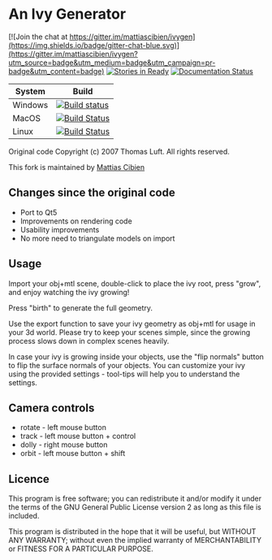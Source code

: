 # An Ivy Generator 

[![Join the chat at https://gitter.im/mattiascibien/ivygen](https://img.shields.io/badge/gitter-chat-blue.svg)](https://gitter.im/mattiascibien/ivygen?utm_source=badge&utm_medium=badge&utm_campaign=pr-badge&utm_content=badge)
[![Stories in Ready](https://badge.waffle.io/mattiascibien/ivygen.png?label=ready&title=Ready)](http://waffle.io/mattiascibien/ivygen)
[![Documentation Status](https://readthedocs.org/projects/ivygen/badge/?version=develop)](http://ivygen.readthedocs.org/en/develop/?badge=develop)

| System        | Build         |
| ------------- | ------------- |
| Windows       | [![Build status](https://ci.appveyor.com/api/projects/status/y2rpe8f1fc8s4reh?svg=true)](https://ci.appveyor.com/project/mattiascibien/ivygen) |
| MacOS | [![Build Status](https://travis-ci.org/mattiascibien/ivygen.svg?branch=develop)](https://travis-ci.org/mattiascibien/ivygen) |
| Linux | [![Build Status](https://semaphoreci.com/api/v1/projects/5d3570fe-20ad-4824-a533-96f1d9739658/607580/shields_badge.svg)](https://semaphoreci.com/jdbastardy/ivygen) |

Original code Copyright (c) 2007 Thomas Luft. All rights reserved.

This fork is maintained by [Mattias Cibien](http://mattiascibien.net)

## Changes since the original code

 - Port to Qt5
 - Improvements on rendering code
 - Usability improvements
 - No more need to triangulate models on import

## Usage

Import your obj+mtl scene, double-click to place the ivy root,
press "grow", and enjoy watching the ivy growing! 

Press "birth" to generate the full geometry. 

Use the export function to save your ivy geometry as obj+mtl for usage in your 3d world.
Please try to keep your scenes simple, since the growing process 
slows down in complex scenes heavily. 

In case your ivy is growing inside your
objects, use the "flip normals" button to flip the surface
normals of your objects. You can customize your ivy using the
provided settings - tool-tips will help you to understand
the settings.


## Camera controls

 - rotate - left mouse button
 - track - left mouse button + control
 - dolly - right mouse button
 - orbit - left mouse button + shift


## Licence

This program is free software; you can redistribute it and/or
modify it under the terms of the GNU General Public License
version 2 as long as this file is included.

This program is distributed in the hope that it will be useful,
but WITHOUT ANY WARRANTY; without even the implied warranty of
MERCHANTABILITY or FITNESS FOR A PARTICULAR PURPOSE.
